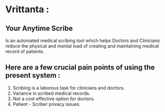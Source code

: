 # Vrittanta :

## Your Anytime Scribe

Is an automated medical scribing tool which helps Doctors and Clinicians reduce the physical and mental load of creating and maintaining medical record of patients.

## Here are a few crucial pain points of using the present system :

1. Scribing is a laborous task for clinicians and doctors.
2. Variance in scribed medical records.
3. Not a cost effective option for doctors.
4. Patient - Scriber privacy issues.
